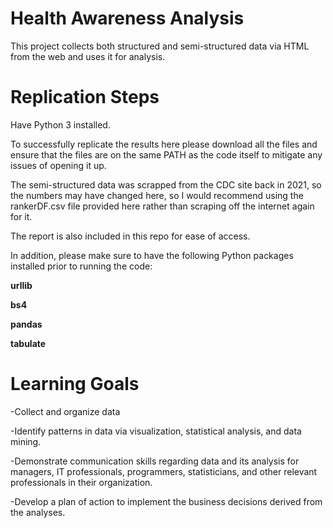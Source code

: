 # Health Awareness Analysis

This project collects both structured and semi-structured data via HTML from the web and uses it for analysis.


# Replication Steps
Have Python 3 installed.

To successfully replicate the results here please download all the files and ensure that the files are on the same PATH as the code itself to mitigate any issues of opening it up.

The semi-structured data was scrapped from the CDC site back in 2021, so the numbers may have changed here, so I would recommend using the rankerDF.csv file provided here rather than scraping off the internet again for it.

The report is also included in this repo for ease of access.

In addition, please make sure to have the following Python packages installed prior to running the code:


**urllib**


**bs4**


**pandas**


**tabulate**


# Learning Goals
-Collect and organize data

-Identify patterns in data via visualization, statistical analysis, and data mining.

-Demonstrate communication skills regarding data and its analysis for managers, IT professionals, programmers, statisticians, and other relevant professionals in their organization.

-Develop a plan of action to implement the business decisions derived from the analyses.

